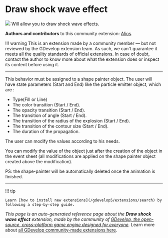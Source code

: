 # Draw shock wave effect

<img src="https://resources.gdevelop-app.com/assets/Icons/octagram-outline.svg" class="extension-icon"></img>
Will allow you to draw shock wave effects.

**Authors and contributors** to this community extension: [Alios](https://gd.games/Alios).

!!! warning
    This is an extension made by a community member — but not reviewed
    by the GDevelop extension team. As such, we can't guarantee it
    meets all the quality standards of official extensions. In case of
    doubt, contact the author to know more about what the extension
    does or inspect its content before using it.


---

This behavior must be assigned to a shape painter object.
The user will have state parameters (Start and End) like the particle emitter object, which are :


- Type(Fill or Line)
- The color transition (Start / End).
- The opacity transition (Start / End).
- The transition of angle (Start / End).
- The transition of the radius of the explosion (Start / End).
- The transition of the contour size (Start / End).
- The duration of the propagation.

The user can modify the values according to his needs.

You can modify the value of the object just after the creation of the object in the event sheet (all modifications are applied on the shape painter object created above the modification).

PS: the shape-painter will be automatically deleted once the animation is finished.


---

!!! tip

    Learn [how to install new extensions](/gdevelop5/extensions/search) by following a step-by-step guide.

*This page is an auto-generated reference page about the **Draw shock wave effect** extension, made by the community of [GDevelop, the open-source, cross-platform game engine designed for everyone](https://gdevelop.io/).* Learn more about [all GDevelop community-made extensions here](/gdevelop5/extensions).